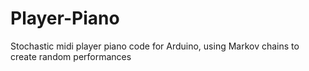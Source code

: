 Player-Piano
============

Stochastic midi player piano code for Arduino, using Markov chains to create random performances